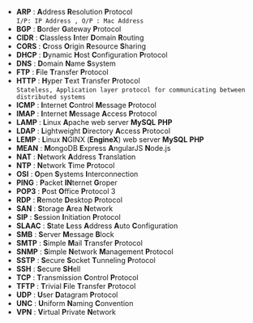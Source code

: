 + **ARP**   : **A**ddress **R**esolution **P**rotocol  
`I/P: IP Address , O/P : Mac Address`
+ **BGP**   : **B**order **G**ateway **P**rotocol
+ **CIDR**  : **C**lassless **I**nter **D**omain **R**outing
+ **CORS**  : **C**ross **O**rigin **R**esource **S**haring
+ **DHCP**  : **D**ynamic **H**ost **C**onfiguration **P**rotocol
+ **DNS**   : **D**omain **N**ame **S**system
+ **FTP**   : **F**ile **T**ransfer **P**rotocol  
+ **HTTP**  : **H**yper **T**ext **T**ransfer **P**rotocol  
`Stateless, Application layer protocol for communicating between distributed systems`
+ **ICMP**  : **I**nternet **C**ontrol **M**essage **P**rotocol  
+ **IMAP**  : **I**nternet **M**essage **A**ccess **P**rotocol
+ **LAMP**  : **L**inux **A**pache web server **MySQL** **PHP**
+ **LDAP**  : **L**ightweight **D**irectory **A**ccess **P**rotocol
+ **LEMP**  : **L**inux **N**GINX (**EngineX**) web server **MySQL** **PHP**
+ **MEAN**  : **M**ongoDB **E**xpress **A**ngularJS **N**ode.js
+ **NAT**   : **N**etwork **A**ddress **T**ranslation
+ **NTP**   : **N**etwork **T**ime **P**rotocol
+ **OSI**   : **O**pen **S**ystems **I**nterconnection
+ **PING**  : **P**acket **IN**ternet **G**roper
+ **POP3**  : **P**ost **O**ffice **P**rotocol 3
+ **RDP**   : **R**emote **D**esktop **P**rotocol
+ **SAN**   : **S**torage **A**rea **N**etwork
+ **SIP**   : **S**ession **I**nitiation **P**rotocol
+ **SLAAC** : **S**tate **L**ess **A**ddress **A**uto **C**onfiguration
+ **SMB**   : **S**erver **M**essage **B**lock
+ **SMTP**  : **S**imple **M**ail **T**ransfer **P**rotocol
+ **SNMP**  : **S**imple **N**etwork **M**anagement **P**rotocol
+ **SSTP**  : **S**ecure **S**ocket **T**unneling **P**rotocol
+ **SSH**   : **S**ecure **SH**ell
+ **TCP**   : **T**ransmission **C**ontrol **P**rotocol
+ **TFTP**  : **T**rivial **F**ile **T**ransfer **P**rotocol  
+ **UDP**   : **U**ser **D**atagram **P**rotocol
+ **UNC**   : **U**niform **N**aming **C**onvention
+ **VPN**   : **V**irtual **P**rivate **N**etwork
